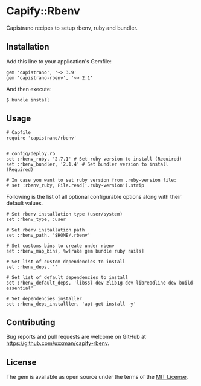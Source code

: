# Capify::Rbenv

Capistrano recipes to setup rbenv, ruby and bundler.

## Installation

Add this line to your application's Gemfile:

```shell
gem 'capistrano', '~> 3.9'
gem 'capistrano-rbenv', '~> 2.1'
```

And then execute:

```shell
$ bundle install
```

## Usage

```shell
# Capfile
require 'capistrano/rbenv'


# config/deploy.rb
set :rbenv_ruby, '2.7.1' # Set ruby version to install (Required)
set :rbenv_bundler, '2.1.4' # Set bundler version to install (Required)

# In case you want to set ruby version from .ruby-version file:
# set :rbenv_ruby, File.read('.ruby-version').strip
```

Following is the list of all optional configurable options along with their default
values.

```shell
# Set rbenv installation type (user/system)
set :rbenv_type, :user

# Set rbenv installation path
set :rbenv_path, '$HOME/.rbenv'

# Set customs bins to create under rbenv
set :rbenv_map_bins, %w[rake gem bundle ruby rails]

# Set list of custom dependencies to install
set :rbenv_deps, ''

# Set list of default dependencies to install
set :rbenv_default_deps, 'libssl-dev zlib1g-dev libreadline-dev build-essential'

# Set dependencies installer
set :rbenv_deps_installler, 'apt-get install -y'
```

## Contributing

Bug reports and pull requests are welcome on GitHub at https://github.com/uxxman/capify-rbenv.


## License

The gem is available as open source under the terms of the [MIT License](https://opensource.org/licenses/MIT).
